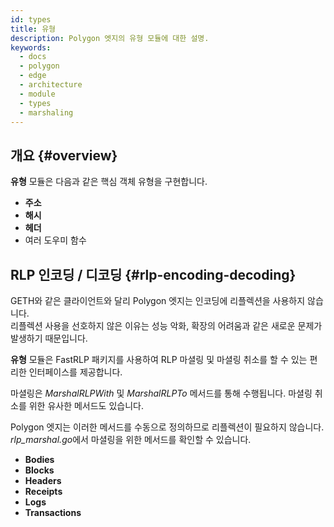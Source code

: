 ```yaml
---
id: types
title: 유형
description: Polygon 엣지의 유형 모듈에 대한 설명.
keywords:
  - docs
  - polygon
  - edge
  - architecture
  - module
  - types
  - marshaling
---
```


## 개요 {#overview}

**유형** 모듈은 다음과 같은 핵심 객체 유형을 구현합니다.

* **주소**
* **해시**
* **헤더**
* 여러 도우미 함수

## RLP 인코딩 / 디코딩 {#rlp-encoding-decoding}

GETH와 같은 클라이언트와 달리 Polygon 엣지는 인코딩에 리플렉션을 사용하지 않습니다.<br />
리플렉션 사용을 선호하지 않은 이유는 성능 악화, 확장의 어려움과 같은
새로운 문제가 발생하기 때문입니다.

**유형** 모듈은 FastRLP 패키지를 사용하여 RLP 마셜링 및 마셜링 취소를 할 수 있는 편리한 인터페이스를 제공합니다.

마셜링은 *MarshalRLPWith* 및 *MarshalRLPTo* 메서드를 통해 수행됩니다. 마셜링 취소를 위한 유사한 메서드도
있습니다.

Polygon 엣지는 이러한 메서드를 수동으로 정의하므로 리플렉션이 필요하지 않습니다. *rlp_marshal.go*에서
마셜링을 위한 메서드를 확인할 수 있습니다.

* **Bodies**
* **Blocks**
* **Headers**
* **Receipts**
* **Logs**
* **Transactions**